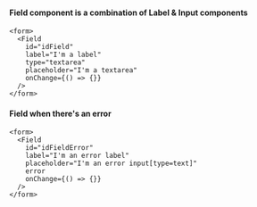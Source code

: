 #### Field component is a combination of Label & Input components

```
<form>
  <Field 
    id="idField" 
    label="I'm a label" 
    type="textarea"
    placeholder="I'm a textarea"
    onChange={() => {}}
  />
</form>
```

#### Field when there's an error

```
<form>
  <Field 
    id="idFieldError" 
    label="I'm an error label" 
    placeholder="I'm an error input[type=text]" 
    error
    onChange={() => {}}
  />
</form>
```
